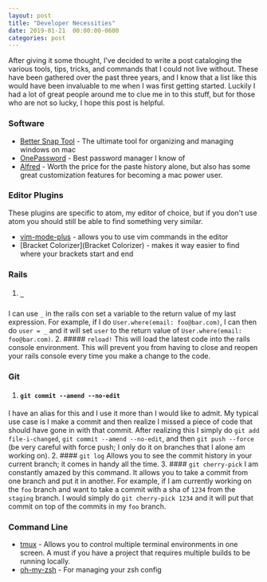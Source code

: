 ```yaml
---
layout: post
title: "Developer Necessities"
date: 2019-01-21  00:00:00-0600
categories: post
---
```

After giving it some thought, I’ve decided to write a post cataloging the various tools, tips, tricks, and commands that I could not live without. These have been gathered over the past three years, and I know that a list like this would have been invaluable to me when I was first getting started. Luckily I had a lot of great people around me to clue me in to this stuff, but for those who are not so lucky, I hope this post is helpful.

### Software
* [Better Snap Tool](https://itunes.apple.com/us/app/bettersnaptool/id417375580?mt=12) - The ultimate tool for organizing and managing windows on mac
* [OnePassword](https://1password.com/) - Best password manager I know of
* [Alfred](https://www.alfredapp.com/powerpack/) - Worth the price for the paste history alone, but also has some great customization features for becoming a mac power user.

### Editor Plugins
These plugins are specific to atom, my editor of choice, but if you don't use atom you should still be able to find something very similar.
* [vim-mode-plus](https://atom.io/packages/vim-mode-plus) - allows you to use vim commands in the editor
* [Bracket Colorizer](Bracket Colorizer) - makes it way easier to find where your brackets start and end

### Rails
1. ##### `_`
I can use `_` in the rails con set a variable to the return value of my last expression. For example, if I do `User.where(email: foo@bar.com)`, I can then do `user = _` and it will set `user` to the return value of `User.where(email: foo@bar.com)`.
2. ##### `reload!`
This will load the latest code into the rails console environment. This will prevent you from having to close and reopen your rails console every time you make a change to the code.

### Git
1. #### `git commit --amend --no-edit`
I have an alias for this and I use it more than I would like to admit. My typical use case is I make a commit and then realize I missed a piece of code that should have gone in with that commit. After realizing this I simply do `git add file-i-changed`, `git commit --amend --no-edit`, and then `git push --force` (be very careful with force push; I only do it on branches that I alone am working on).
2. #### `git log`
Allows you to see the commit history in your current branch; it comes in handy all the time.
3. #### `git cherry-pick`
I am constantly amazed by this command. It allows you to take a commit from one branch and put it in another. For example, if I am currently working on the `foo` branch and want to take a commit with a sha of `1234` from the `staging` branch. I would simply do `git cherry-pick 1234` and it will put that commit on top of the commits in my `foo` branch.

### Command Line
* [tmux](https://github.com/tmux/tmux) - Allows you to control multiple terminal environments in one screen. A must if you have a project that requires multiple builds to be running locally.
* [oh-my-zsh](https://github.com/robbyrussell/oh-my-zsh) - For managing your zsh config
